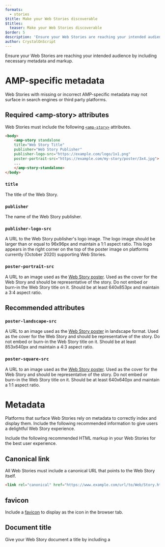 ```yaml
---
formats:
  - stories
$title: Make your Web Stories discoverable
$titles:
  teaser: Make your Web Stories discoverable
$order: 5
description: 'Ensure your Web Stories are reaching your intended audience by including necessary metadata and markup.'
author: CrystalOnScript
---
```


Ensure your Web Stories are reaching your intended audience by including necessary metadata and markup.


# AMP-specific metadata

Web Stories with missing or incorrect AMP-specific metadata may not surface in search engines or third party platforms.

## Required &lt;amp-story&gt; attributes

Web Stories must include the following [`<amp-story>`](https://amp.dev/documentation/components/amp-story) attributes.

```html
<body>
    <amp-story standalone 
    title="Web Story Title"
    publisher="Web Story Publisher"
    publisher-logo-src="https://example.com/logo/1x1.png"
    poster-portrait-src="https://example.com/my-story/poster/3x4.jpg">
    ...
    </amp-story-standalone>
</body>
```

### `title`

The title of the Web Story. 

### `publisher`

The name of the Web Story publisher.


### `publisher-logo-src`

A URL to the Web Story publisher's logo image. The logo image should be larger than or equal to 96x96px and maintain a 1:1 aspect ratio. This logo appears in the right corner on the top of the poster image on platforms currently (October 2020) supporting Web Stories.

### `poster-portrait-src`

A URL to an image used as the [Web Story poster](https://amp.dev/documentation/components/amp-story/#poster-guidelines-(for-poster-portrait-src,-poster-landscape-src,-and-poster-square-src)). Used as the cover for the Web Story and should be representative of the story. Do not embed or burn-in the Web Story title on it. Should be at least 640x853px and maintain a 3:4 aspect ratio.


## Recommended <amp-story> attributes

### `poster-landscape-src`

A URL to an image used as the [Web Story poster](https://amp.dev/documentation/components/amp-story/#poster-guidelines-(for-poster-portrait-src,-poster-landscape-src,-and-poster-square-src)) in landscape format. Used as the cover for the Web Story and should be representative of the story. Do not embed or burn-in the Web Story title on it. Should be at least 853x640px and maintain a 4:3 aspect ratio.

### `poster-square-src`

A URL to an image used as the [Web Story poster](https://amp.dev/documentation/components/amp-story/#poster-guidelines-(for-poster-portrait-src,-poster-landscape-src,-and-poster-square-src)). Used as the cover for the Web Story and should be representative of the story. Do not embed or burn-in the Web Story title on it. Should be at least 640x640px and maintain a 1:1 aspect ratio.

# Metadata

Platforms that surface Web Stories rely on metadata to correctly index and display them. Include the following recommended information to give users a delightful Web Story experience.

Include the following recommended HTML markup in your Web Stories for the best user experience. 

## Canonical link

All Web Stories must include a canonical URL that points to the Web Story itself. 

```html
<link rel="canonical" href="https://www.example.com/url/to/Web/Story.html">
```

## favicon

Include a [favicon](https://www.w3.org/2005/10/howto-favicon) to display as the icon in the browser tab.

## Document title

Give your Web Story document a title by including a <code>[<title>](https://developer.mozilla.org/en-US/docs/Web/HTML/Element/title)</code> tag.

## Image alt-text

Maximize accessibility and indexability by including [meaningful alt-text for images](https://developer.mozilla.org/en-US/docs/Web/HTML/Element/img#Accessibility_concerns).

## Video subtitles and captions

Maximize accessibility and indexability by including [video subtitles and/or captions](https://developer.mozilla.org/en-US/docs/Web/Guide/Audio_and_video_delivery/Adding_captions_and_subtitles_to_HTML5_video).

## Page attachments
Use [page attachments](https://amp.dev/documentation/components/amp-story-page-attachment/) to present additional information in “classic article form” alongside your Web Story. This can be useful to provide extra detail, deep dives, or onward journeys for the content presented in your Story.

## Schema.org metadata

Including [schema.org](https://schema.org/) structured data vocabulary defines important information about your Web Story that allows third-party platforms, such as search engines, to display and index them.

[tip type="default"]
Validate your schema.org data using Google's [AMP Test](https://search.google.com/test/amp).
[/tip]

## OGP Facebook metadata

Including [Open Graph protocol](https://ogp.me/) enables Web Stories sharing on Facebook.

## Twitter card data

Including [Twitter card data](https://developer.twitter.com/en/docs/twitter-for-websites/cards/overview/abouts-cards) allows you to attach photos, videos and media experiences to a Tweet sharing your Web Story. 

[tip type="read-on"]
Read more about [SEO for Web Stories in the AMP Blog](https://blog.amp.dev/2020/02/12/seo-for-amp-stories/).
[/tip]